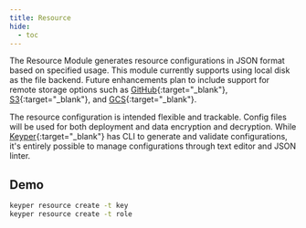 ```yaml
---
title: Resource
hide:
  - toc
---
```


The Resource Module generates resource configurations in JSON format based on specified usage. This module
currently supports using local disk as the file backend. Future enhancements plan to include support for 
remote storage options such as [GitHub](https://github.com/){:target="_blank"}, 
[S3](https://aws.amazon.com/s3/){:target="_blank"}, and [GCS](https://cloud.google.com/storage){:target="_blank"}.

The resource configuration is intended flexible and trackable. Config files will be used for both deployment and data
encryption and decryption. While [Keyper](https://github.com/jarrid-xyz/keyper/){:target="_blank"} has CLI to generate 
and validate configurations, it's entirely possible to manage configurations through text editor and JSON linter.

## Demo

```bash
keyper resource create -t key 
keyper resource create -t role
```

<script src="https://asciinema.org/a/669368.js" id="asciicast-669368" async="true"></script>
